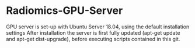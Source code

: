 # Radiomics-GPU-Server

GPU server is set-up with Ubuntu Server 18.04, using the default installation settings
After installation the server is first fully updated (apt-get update and apt-get dist-upgrade), before executing scripts contained in this git.
